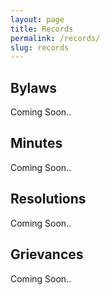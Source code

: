 ```yaml
---
layout: page
title: Records
permalink: /records/
slug: records
---
```

<h2>Bylaws</h2>
<p><e>Coming Soon..</e></p>
<h2>Minutes</h2>
<p><e>Coming Soon..</e></p>
<h2>Resolutions</h2>
<p><e>Coming Soon..</e></p>
<h2>Grievances</h2>
<p><e>Coming Soon..</e></p>
